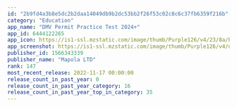 ```yaml
---
id: "2b9fd4a3b8e5dc2b2daa14049db9b2dc53bb2f26f53c02c8c6c37fb6359f216b"
category: "Education"
app_name: "DMV Permit Practice Test 2024+"
app_id: 6444122265
app_icon: https://is1-ssl.mzstatic.com/image/thumb/Purple126/v4/23/8a/bf/238abfea-4f33-6f38-cbaf-80b47571edda/AppIcon-1x_U007ephone-0-85-220.png/1024x1024bb.png
app_screenshot: https://is1-ssl.mzstatic.com/image/thumb/Purple126/v4/d0/61/1d/d0611df9-2e98-6d93-5839-c5e6dc54890b/9a255d84-754d-48ab-aab2-db0fb6fe5bd0_1__U0028iOS_5.5_Portrait_U0029.jpg/1242x2208bb.png
publisher_id: 1566343339
publisher_name: "Mapola LTD"
rank: 147
most_recent_release: 2022-11-17 00:00:00
release_count_in_past_year: 0
release_count_in_past_year_category: 16
release_count_in_past_year_top_in_category: 35
---
```

